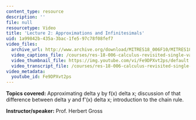 ```yaml
---
content_type: resource
description: ''
file: null
resourcetype: Video
title: 'Lecture 2: Approximations and Infinitesimals'
uid: 1a99842b-435a-3bac-1fe5-97c78f08fef7
video_files:
  archive_url: http://www.archive.org/download/MITRES18_006F10/MITRES18_006F10_26_0202_300k.mp4
  video_captions_file: /courses/res-18-006-calculus-revisited-single-variable-calculus-fall-2010/ea8337f28bc4503cb3cc7512f71437b8_Fe9DPXvt2ps.vtt
  video_thumbnail_file: https://img.youtube.com/vi/Fe9DPXvt2ps/default.jpg
  video_transcript_file: /courses/res-18-006-calculus-revisited-single-variable-calculus-fall-2010/0fa4eabc59ca27104df0a8374a6f1e5d_Fe9DPXvt2ps.pdf
video_metadata:
  youtube_id: Fe9DPXvt2ps
---
```


**Topics covered:** Approximating delta y by f(x) delta x; discussion of that difference between delta y and f'(x) delta x; introduction to the chain rule.

**Instructor/speaker:** Prof. Herbert Gross
